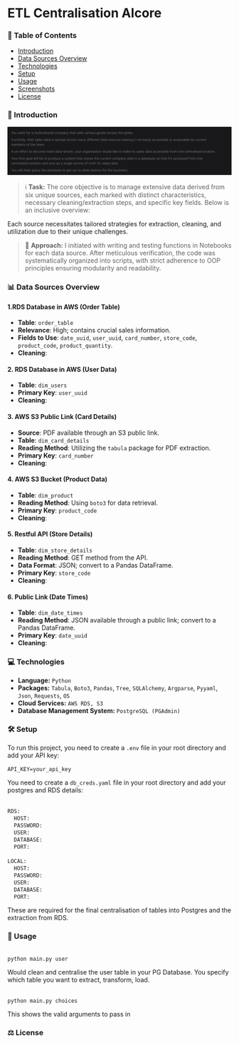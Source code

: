 #  ETL Centralisation AIcore 

### 📌 Table of Contents
- [Introduction](#introduction)
- [Data Sources Overview](#data-sources-overview)
- [Technologies](#technologies)
- [Setup](#setup)
- [Usage](#usage)
- [Screenshots](#screenshots)
- [License](#license)

### 🎯 Introduction
![ETL Screenshot](images/q1.png)

> ℹ️ **Task:** The core objective is to manage extensive data derived from six unique sources, each marked with distinct characteristics, necessary cleaning/extraction steps, and specific key fields. Below is an inclusive overview:

Each source necessitates tailored strategies for extraction, cleaning, and utilization due to their unique challenges.

> 🤔 **Approach:** I initiated with writing and testing functions in Notebooks for each data source. After meticulous verification, the code was systematically organized into scripts, with strict adherence to OOP principles ensuring modularity and readability.

### 📊 Data Sources Overview <a name="data-sources-overview"></a>
#### 1.RDS Database in AWS (Order Table)

- **Table**: `order_table`
- **Relevance**: High; contains crucial sales information.
- **Fields to Use**: `date_uuid`, `user_uuid`, `card_number`, `store_code`, `product_code`, `product_quantity`.
- **Cleaning**: 
#### 2. RDS Database in AWS (User Data)

- **Table**: `dim_users`
- **Primary Key**: `user_uuid`
- **Cleaning**: 

#### 3. AWS S3 Public Link (Card Details)

- **Source**: PDF available through an S3 public link.
- **Table**: `dim_card_details`
- **Reading Method**: Utilizing the `tabula` package for PDF extraction.
- **Primary Key**: `card_number`
- **Cleaning**: 

#### 4. AWS S3 Bucket (Product Data)

- **Table**: `dim_product`
- **Reading Method**: Using `boto3` for data retrieval.
- **Primary Key**: `product_code`
- **Cleaning**: 
#### 5. Restful API (Store Details)

- **Table**: `dim_store_details`
- **Reading Method**: GET method from the API.
- **Data Format**: JSON; convert to a Pandas DataFrame.
- **Primary Key**: `store_code`
- **Cleaning**: 
#### 6. Public Link (Date Times)

- **Table**: `dim_date_times`
- **Reading Method**: JSON available through a public link; convert to a Pandas DataFrame.
- **Primary Key**: `date_uuid`
- **Cleaning**: 

### 💻 Technologies <a name="technologies"></a>
- **Language:** `Python`
- **Packages:** `Tabula`, `Boto3`, `Pandas`, `Tree`, `SQLAlchemy`, `Argparse`, `Pyyaml`, `Json`, `Requests`, `OS`
- **Cloud Services:** `AWS RDS, S3`
- **Database Management System:** `PostgreSQL (PGAdmin)`

### 🛠 Setup <a name="setup"></a>
To run this project, you need to create a `.env` file in your root directory and add your API key:
```shell
API_KEY=your_api_key
```
You need to create a `db_creds.yaml` file in your root directory and add your postgres and RDS details:
```shell

RDS:
  HOST: 
  PASSWORD: 
  USER: 
  DATABASE: 
  PORT: 

LOCAL:
  HOST: 
  PASSWORD: 
  USER: 
  DATABASE: 
  PORT:
```
These are required for the final centralisation of tables into Postgres and the extraction from RDS.

### 📘 Usage <a name="usage"></a>

```shell

python main.py user
```
Would clean and centralise the user table in your PG Database. You specify which table you want to extract, transform, load.
```shell

python main.py choices
```

This shows the valid arguments to pass in 
### ⚖️ License <a name="license"></a>


